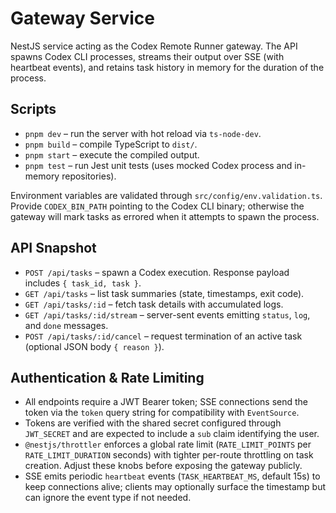 # Gateway Service

NestJS service acting as the Codex Remote Runner gateway. The API spawns Codex CLI processes, streams their output over SSE (with heartbeat events), and retains task history in memory for the duration of the process.

## Scripts

- `pnpm dev` – run the server with hot reload via `ts-node-dev`.
- `pnpm build` – compile TypeScript to `dist/`.
- `pnpm start` – execute the compiled output.
- `pnpm test` – run Jest unit tests (uses mocked Codex process and in-memory repositories).

Environment variables are validated through `src/config/env.validation.ts`. Provide `CODEX_BIN_PATH` pointing to the Codex CLI binary; otherwise the gateway will mark tasks as errored when it attempts to spawn the process.

## API Snapshot

- `POST /api/tasks` – spawn a Codex execution. Response payload includes `{ task_id, task }`.
- `GET /api/tasks` – list task summaries (state, timestamps, exit code).
- `GET /api/tasks/:id` – fetch task details with accumulated logs.
- `GET /api/tasks/:id/stream` – server-sent events emitting `status`, `log`, and `done` messages.
- `POST /api/tasks/:id/cancel` – request termination of an active task (optional JSON body `{ reason }`).

## Authentication & Rate Limiting

- All endpoints require a JWT Bearer token; SSE connections send the token via the `token` query string for compatibility with `EventSource`.
- Tokens are verified with the shared secret configured through `JWT_SECRET` and are expected to include a `sub` claim identifying the user.
- `@nestjs/throttler` enforces a global rate limit (`RATE_LIMIT_POINTS` per `RATE_LIMIT_DURATION` seconds) with tighter per-route throttling on task creation. Adjust these knobs before exposing the gateway publicly.
- SSE emits periodic `heartbeat` events (`TASK_HEARTBEAT_MS`, default 15s) to keep connections alive; clients may optionally surface the timestamp but can ignore the event type if not needed.

